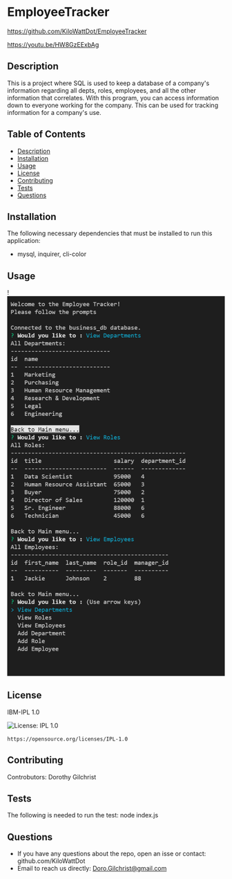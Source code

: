 # EmployeeTracker
  https://github.com/KiloWattDot/EmployeeTracker

  
  https://youtu.be/HW8GzEExbAg
  
  ## Description
  This is a project where SQL is used to keep a database of a company's information regarding all depts, roles, employees, and all the other information that correlates. With this program, you can access information down to everyone working for the company. This can be used for tracking information for a company's use.

  ## Table of Contents
  * [ Description](#description)
  * [ Installation](#installation)
  * [ Usage](#usage)
  * [ License](#license)
  * [ Contributing](#contributing)
  * [ Tests](#tests)
  * [ Questions](#questions)

  ## Installation
  The following necessary dependencies that must be installed to run this application:
  * mysql, inquirer, cli-color

  ## Usage
  !<img src= "employtracker cli.PNG">
  
  ## License
  IBM-IPL 1.0

   ![License: IPL 1.0](https://img.shields.io/badge/License-IPL%201.0-blue.svg)
  
    https://opensource.org/licenses/IPL-1.0


  ## Contributing
   Controbutors: Dorothy Gilchrist

  ## Tests
  The following is needed to run the test: node index.js
  
  ## Questions
  * If you have any questions about the repo, open an isse or contact: github.com/KiloWattDot
  * Email to reach us directly: Doro.Gilchrist@gmail.com






   


